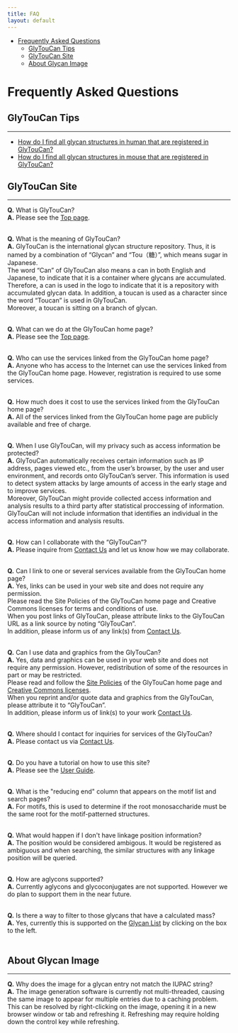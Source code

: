 ```yaml
---
title: FAQ
layout: default
---
```


<!-- TOC depthFrom:1 depthTo:6 withLinks:1 updateOnSave:1 orderedList:0 -->

- [Frequently Asked Questions](#frequently-asked-questions)
	- [GlyTouCan Tips](#glytoucan-tips)
	- [GlyTouCan Site](#glytoucan-site)
	- [About Glycan Image](#about-glycan-image)

<!-- /TOC -->
# Frequently Asked Questions



## GlyTouCan Tips

---------------

* [How do I find all glycan structures in human that are registered in GlyTouCan?](/rdf-ontology/sparql-queries/#find-glycan-structures-iupac-condensed-related-to-homo-sapiens)
* [How do I find all glycan structures in mouse that are registered in GlyTouCan?](/rdf-ontology/sparql-queries/#find-glycan-structures-iupac-condensed-related-to-mus-musculus)


## GlyTouCan Site

---------------

**Q.** What is GlyTouCan?<br>
**A.** Please see the [Top page](http://www.glytoucan.org/).<br><br>

**Q.** What is the meaning of GlyTouCan?<br>
**A.** GlyTouCan is the international glycan structure repository.
Thus, it is named by a combination of “Glycan” and “Tou（糖）”, which means sugar in Japanese.<br>
The word “Can” of GlyTouCan also means a can in both English and Japanese, to indicate that it is a container where glycans are accumulated. Therefore, a can is used in the logo to indicate that it is a repository with accumulated glycan data.
In addition, a toucan is used as a character since the word “Toucan” is  used in GlyTouCan.<br>
Moreover, a toucan is sitting on a branch of glycan.<br><br>

**Q.** What can we do at the GlyTouCan home page?<br>
**A.** Please see the [Top page](http://www.glytoucan.org/).<br><br>

**Q.** Who can use the services linked from the GlyTouCan home page?<br>
**A.** Anyone who has access to the Internet can use the services linked from the GlyTouCan home page. However, registration is required to use some services.<br><br>

**Q.** How much does it cost to use the services linked from the GlyTouCan home page?
<br>
**A.** All of the services linked from the GlyTouCan home page are publicly available and free of charge.<br><br>

**Q.** When I use GlyTouCan, will my privacy such as access information be protected?<br>
**A.** GlyTouCan automatically receives certain information such as  IP address, pages viewed etc., from the user’s browser, by the user and user environment, and records onto GlyTouCan’s server. This information is used to detect system attacks by large amounts of access in the early stage and to improve services.<br>
Moreover, GlyTouCan might provide collected access information and analysis results to a third party after statistical proccessing of information.<br>
GlyTouCan will not include information that identifies an individual in the access information and analysis results.<br><br>

**Q.** How can I collaborate with the “GlyTouCan”?<br>
**A.** Please inquire from [Contact Us]( mailto:support@glytoucan.org) and let us know how we may collaborate.<br><br>

**Q.** Can I link to one or several services available from the GlyTouCan home page?<br>
**A.** Yes, links can be used in your web site and does not require any permission.<br>
Please read the Site Policies of the GlyTouCan home page and Creative  
Commons licenses for terms and conditions of use.<br>
When you post links of GlyTouCan, please attribute links to the GlyTouCan URL as a link source by noting “GlyTouCan”.<br>
In addition, please inform us of any link(s) from [Contact Us]( mailto:support@glytoucan.org).<br><br>

**Q.** Can I use data and graphics from the GlyTouCan?<br>
**A.** Yes, data and graphics can be used in your web site and does not require any permission. However, redistribution of some of the resources in part or may be restricted.<br>
Please read and follow the [Site Policies](http://code.glytoucan.org/manual/sitePolicy) of the GlyTouCan home page and [Creative Commons licenses](https://creativecommons.org/licenses/by/4.0/).<br>
When you reprint and/or quote data and graphics from the GlyTouCan, please attribute it to “GlyTouCan”.<br>
In addition, please inform us of link(s) to your work [Contact Us]( mailto:support@glytoucan.org).<br><br>

**Q.** Where should I contact for inquiries for services of the GlyTouCan?<br>
**A.** Please contact us via [Contact Us]( mailto:support@glytoucan.org).<br><br>

**Q.** Do you have a tutorial on how to use this site?<br>
**A.** Please see the [User Guide](http://code.glytoucan.org/manual/).<br><br>

**Q.** What is the "reducing end" column that appears on the motif list and search pages?<br>
**A.** For motifs, this is used to determine if the root monosaccharide must be the same root for the motif-patterned structures.<br><br>

**Q.** What would happen if I don't have linkage position information?<br>
**A.** The position would be considered ambigous.  It would be registered as ambiguous and when searching, the similar structures with any linkage position will be queried.<br><br>

**Q.** How are aglycons supported?<br>
**A.** Currently aglycons and glycoconjugates are not supported.  However we do plan to support them in the near future.<br><br>

**Q.** Is there a way to filter to those glycans that have a calculated mass? <br>
**A.** Yes, currently this is supported on the [Glycan List](https://glytoucan.org/Structures) by clicking on the box to the left.<br><br>


## About Glycan Image

---------------
**Q.** Why does the image for a glycan entry not match the IUPAC string? <br>
**A.** The image generation software is currently not multi-threaded, causing the same image to appear for multiple entries due to a caching problem.  This can be resolved by right-clicking on the image, opening it in a new browser window or tab and refreshing it.  Refreshing may require holding down the control key while refreshing.<br><br>
